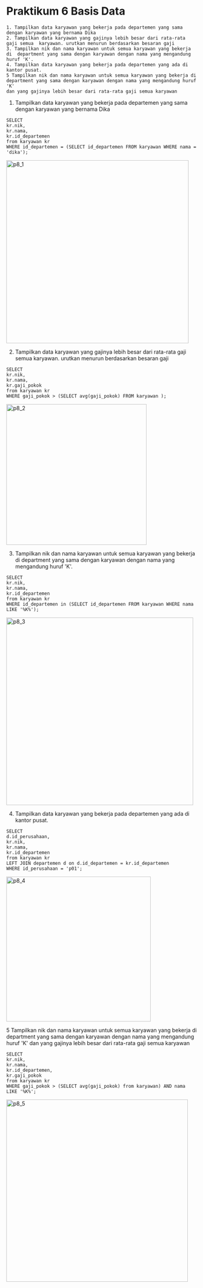 # Praktikum 6 Basis Data
```
1. Tampilkan data karyawan yang bekerja pada departemen yang sama dengan karyawan yang bernama Dika
2. Tampilkan data karyawan yang gajinya lebih besar dari rata-rata gaji semua  karyawan. urutkan menurun berdasarkan besaran gaji
3. Tampilkan nik dan nama karyawan untuk semua karyawan yang bekerja di  department yang sama dengan karyawan dengan nama yang mengandung  huruf 'K'.
4. Tampilkan data karyawan yang bekerja pada departemen yang ada di  kantor pusat.
5 Tampilkan nik dan nama karyawan untuk semua karyawan yang bekerja di department yang sama dengan karyawan dengan nama yang mengandung huruf 'K'
dan yang gajinya lebih besar dari rata-rata gaji semua karyawan
```

1. Tampilkan data karyawan yang bekerja pada departemen yang sama dengan karyawan yang bernama Dika
```
SELECT 
kr.nik,
kr.nama,
kr.id_departemen
from karyawan kr
WHERE id_departemen = (SELECT id_departemen FROM karyawan WHERE nama = 'dika');
```

<img width="481" alt="p8_1" src="https://github.com/DimasF3009/praktikum-basis-data-8/assets/115356128/12c9605d-4395-485b-adc9-00b153f8b165">


2. Tampilkan data karyawan yang gajinya lebih besar dari rata-rata gaji semua  karyawan. urutkan menurun berdasarkan besaran gaji
```
SELECT 
kr.nik,
kr.nama,
kr.gaji_pokok
from karyawan kr
WHERE gaji_pokok > (SELECT avg(gaji_pokok) FROM karyawan );
```

<img width="370" alt="p8_2" src="https://github.com/DimasF3009/praktikum-basis-data-8/assets/115356128/08b3c825-6d72-4634-8a23-9224ea197348">


3. Tampilkan nik dan nama karyawan untuk semua karyawan yang bekerja di  department yang sama dengan karyawan dengan nama yang mengandung  huruf 'K'.
```
SELECT 
kr.nik,
kr.nama,
kr.id_departemen
from karyawan kr
WHERE id_departemen in (SELECT id_departemen FROM karyawan WHERE nama LIKE '%K%');
```

<img width="493" alt="p8_3" src="https://github.com/DimasF3009/praktikum-basis-data-8/assets/115356128/c0abf2b8-43a7-4add-a4e5-c7ff97965afc">


4. Tampilkan data karyawan yang bekerja pada departemen yang ada di  kantor pusat.
```
SELECT 
d.id_perusahaan,
kr.nik,
kr.nama,
kr.id_departemen
from karyawan kr
LEFT JOIN departemen d on d.id_departemen = kr.id_departemen
WHERE id_perusahaan = 'p01';
```

<img width="381" alt="p8_4" src="https://github.com/DimasF3009/praktikum-basis-data-8/assets/115356128/22eb6870-bf03-40fd-a858-9e7c713e6a3b">


5 Tampilkan nik dan nama karyawan untuk semua karyawan yang bekerja di department yang sama dengan karyawan dengan nama yang mengandung huruf 'K'
dan yang gajinya lebih besar dari rata-rata gaji semua karyawan
```
SELECT 
kr.nik,
kr.nama,
kr.id_departemen,
kr.gaji_pokok
from karyawan kr
WHERE gaji_pokok > (SELECT avg(gaji_pokok) from karyawan) AND nama LIKE '%K%';
```

<img width="479" alt="p8_5" src="https://github.com/DimasF3009/praktikum-basis-data-8/assets/115356128/db02ec4f-e674-43a4-8cdc-342ccf33eed7">
